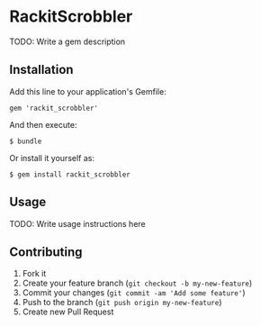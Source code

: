 # RackitScrobbler

TODO: Write a gem description

## Installation

Add this line to your application's Gemfile:

    gem 'rackit_scrobbler'

And then execute:

    $ bundle

Or install it yourself as:

    $ gem install rackit_scrobbler

## Usage

TODO: Write usage instructions here

## Contributing

1. Fork it
2. Create your feature branch (`git checkout -b my-new-feature`)
3. Commit your changes (`git commit -am 'Add some feature'`)
4. Push to the branch (`git push origin my-new-feature`)
5. Create new Pull Request
